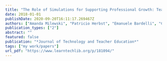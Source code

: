 ```yaml
---
title: "The Role of Simulations for Supporting Professional Growth: Teachers’ Engagement in Virtual Professional Experimentation"
date: 2018-01-01
publishDate: 2020-09-20T16:11:17.269467Z
authors: ["Amanda Milewski", "Patricio Herbst", "Emanuele Bardelli", "Carolyn Hetrick"]
publication_types: ["2"]
abstract: ""
featured: false
publication: "*Journal of Technology and Teacher Education*"
tags: ["my work/papers"]
url_pdf: "https://www.learntechlib.org/p/181094/"
---
```


